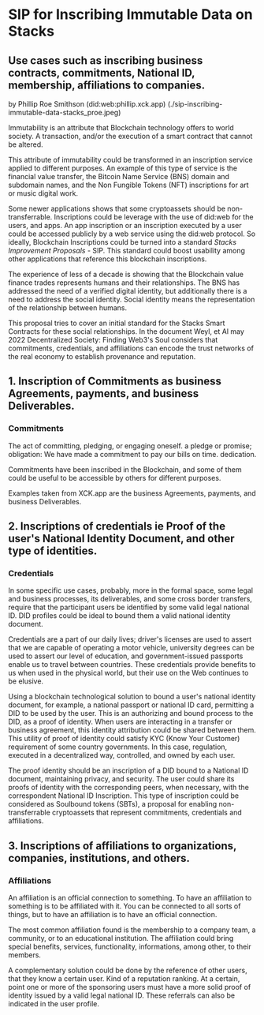 # SIP for Inscribing Immutable Data on Stacks
## Use cases such as inscribing business contracts, commitments, National ID, membership, affiliations to companies.

by Phillip Roe Smithson (did:web:phillip.xck.app)
(./sip-inscribing-immutable-data-stacks_proe.jpeg)

Immutability is an attribute that Blockchain technology offers to world society. A transaction, and/or the execution of a smart contract that cannot be altered.

This attribute of immutability could be transformed in an inscription service applied to different purposes.
An example of this type of service is the financial value transfer, the Bitcoin Name Service (BNS) domain and subdomain names, and the Non Fungible Tokens (NFT) inscriptions for art or music digital work.

Some newer applications shows that some cryptoassets should be non-transferrable.
Inscriptions could be leverage with the use of did:web for the users, and apps. An app inscription or an inscription executed by a user could be accessed publicly by a web service using the did:web protocol. So ideally, Blockchain Inscriptions could be turned into a standard _Stacks Improvement Proposals_ - SIP. This standard could boost usability among other applications that reference this blockchain inscriptions.

The experience of less of a decade is showing that the Blockchain value finance trades represents humans and their relationships.  The BNS has addressed the need of a verified digital identity, but additionally there is a need to address the social identity.  Social identity means the representation of the relationship between humans.

This proposal tries to cover an initial standard for the Stacks Smart Contracts for these social relationships. In the document Weyl, et Al may 2022 Decentralized Society: Finding Web3's Soul considers that commitments, credentials, and affiliations can encode the trust networks of the real economy to establish provenance and reputation.  

## 1.	Inscription of Commitments as business Agreements, payments, and business Deliverables.
### Commitments
The act of committing, pledging, or engaging oneself. a pledge or promise; obligation: We have made a commitment to pay our bills on time. dedication.

Commitments have been inscribed in the Blockchain, and some of them could be useful to be accessible by others for different purposes.

Examples taken from XCK.app are the business Agreements, payments, and business Deliverables.

## 2. Inscriptions of credentials ie Proof of the user's National Identity Document, and other type of identities.
### Credentials

In some specific use cases, probably, more in the formal space, some legal and business processes, its deliverables, and some cross border transfers, require that the participant users be identified by some valid legal national ID. DID profiles could be ideal to bound them a valid national identity document. 

Credentials are a part of our daily lives; driver's licenses are used to assert that we are capable of operating a motor vehicle, university degrees can be used to assert our level of education, and government-issued passports enable us to travel between countries. These credentials provide benefits to us when used in the physical world, but their use on the Web continues to be elusive.

Using a blockchain technological solution to bound a user's national identity document, for example, a national passport or national ID card, permitting a DID to be used by the user.  This is an authorizing and bound process to the DID, as a proof of identity. When users are interacting in a transfer or business agreement, this identity attribution could be shared between them. This utility of proof of identity could satisfy KYC (Know Your Customer) requirement of some country governments. In this case, regulation, executed in a decentralized way, controlled, and owned by each user.  

The proof identity should be an inscription of a DID bound to a National ID document, maintaining privacy, and security.  The user could share its proofs of identity with the corresponding peers, when necessary, with the correspondent National ID Inscription.  This type of inscription could be considered as Soulbound tokens (SBTs), a proposal for enabling non-transferrable cryptoassets that represent commitments, credentials and affiliations.

## 3. Inscriptions of affiliations to organizations, companies, institutions, and others.
### Affiliations

An affiliation is an official connection to something. To have an affiliation to something is to be affiliated with it. You can be connected to all sorts of things, but to have an affiliation is to have an official connection.

The most common affiliation found is the membership to a company team, a community, or to an educational institution.  The affiliation could bring special benefits, services, functionality, informations, among other, to their members.

A complementary solution could be done by the reference of other users, that they know a certain user. Kind of a reputation ranking. At a certain, point one or more of the sponsoring users must have a more solid proof of identity issued by a valid legal national ID. These referrals can also be indicated in the user profile.
